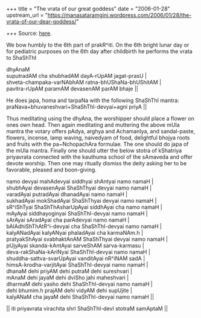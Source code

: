+++
title = "The vrata of our great goddess"
date = "2006-01-28"
upstream_url = "https://manasataramgini.wordpress.com/2006/01/28/the-vrata-of-our-dear-goddess/"

+++
Source: [here](https://manasataramgini.wordpress.com/2006/01/28/the-vrata-of-our-dear-goddess/).

We bow humbly to the 6th part of prakR^iti. On the 6th bright lunar day
or for pediatric purposes on the 6th day after childbirth he performs
the vrata to ShaShThI

dhyAnaM  
suputradAM cha shubhadAM dayA-rUpAM jagat-prasU \|  
shveta-champaka-varNAbhAM ratna-bhUShaNa-bhUShitAM \|  
pavitra-rUpAM paramAM devasenAM parAM bhaje \|\|

He does japa, homa and tarpaNa with the following ShaShThI mantra:  
praNava+bhuvaneshvari+ShaShThI-devyai+agni priyA \|\|

Thus meditating using the dhyAna, the worshipper should place a flower
on ones own head. Then again meditating and muttering the above mUla
mantra the votary offers pAdya, arghya and AchamanIya, and sandal-paste,
flowers, incense, lamp waving, naivedyam of food, delightful bhojya
roots and fruits with the pa\~NchopachAra formulae. The one should do
japa of the mUla mantra. Finally one should utter the below stotra of
kShatriya priyavrata connected with the kauthuma school of the sAmaveda
and offer devote worship. Then one may ritually dismiss the deity asking
her to be favorable, pleased and boon-giving.

namo devyai mahAdevyai siddhyai shAntyai namo namaH \|  
shubhAyai devasenAyai ShaShThyai devyai namo namaH \|  
varadAyai putradAyai dhanadAyai namo namaH \|  
sukhadAyai mokShadAyai ShaShThyai devyai namo namaH \|  
sR^iShTyai ShaShThAsharUpAyai siddhAyai cha namo namaH \|  
mAyAyai siddhayoginyai ShaShThI-devyai namo namaH \|  
sArAyai sAradAyai cha parAdevyai namo namaH \|  
bAlAdhiShThAtR^i-devyai cha ShaShThI-devyai namo namaH \|  
kalyANadAyai kalyANyai phaladAyai cha karmaNAm.h \|  
pratyakShAyai svabhaktAnAM ShaShThyai devyai namo namaH \|  
pUjyAyai skanda-kAntAyai sarveShAM sarva-karmasu \|  
deva-rakShaNa-kAriNyai ShaShThI-devyai namo namaH \|  
shuddha-sattva-svarUpAyai vanditAyai nR^iNAM sadA \|  
himsA-krodha-varjitAyai ShaShThI-devyai namo namaH \|  
dhanaM dehi priyAM dehi putraM dehi sureshvari \|  
mAnaM dehi jayaM dehi dviSho jahi maheshvari \|  
dharmaM dehi yasho dehi ShaShThI-devyai namo namaH \|  
dehi bhumim.h prajAM dehi vidyAM dehi supUjite \|  
kalyANaM cha jayaM dehi ShaShThI-devyai namo namaH \|\|

\|\| iti priyavrata virachita shrI ShaShThI-devI stotraM samAptaM \|\|

